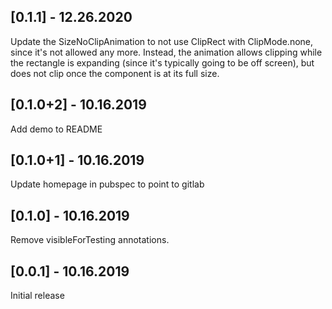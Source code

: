 ## [0.1.1] - 12.26.2020

Update the SizeNoClipAnimation to not use ClipRect with ClipMode.none,
since it's not allowed any more. Instead, the animation allows clipping
while the rectangle is expanding (since it's typically going to be off
screen), but does not clip once the component is at its full size.


## [0.1.0+2] - 10.16.2019

Add demo to README

## [0.1.0+1] - 10.16.2019

Update homepage in pubspec to point to gitlab

## [0.1.0] - 10.16.2019

Remove visibleForTesting annotations.

## [0.0.1] - 10.16.2019

Initial release
